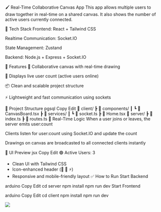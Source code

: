 🖌️ Real-Time Collaborative Canvas App
This app allows multiple users to draw together in real-time on a shared canvas. It also shows the number of active users currently connected.

🔧 Tech Stack
Frontend: React + Tailwind CSS

Realtime Communication: Socket.IO

State Management: Zustand

Backend: Node.js + Express + Socket.IO

🚀 Features
🎨 Collaborative canvas with real-time drawing

👥 Displays live user count (active users online)

📦 Clean and scalable project structure

⚡ Lightweight and fast communication using sockets

📂 Project Structure
pgsql
Copy
Edit
📁 client/
  ┣ 📁 components/
  ┃ ┗ 📄 CanvasBoard.tsx
  ┣ 📁 services/
  ┃ ┗ 📄 socket.ts
  ┣ 📄 Home.tsx
📁 server/
  ┣ 📄 index.ts
  ┣ 📄 routes.ts
🔄 Real-Time Logic
When a user joins or leaves, the server emits user:count

Clients listen for user:count using Socket.IO and update the count

Drawings on canvas are broadcasted to all connected clients instantly

📸 UI Preview
jsx
Copy
Edit
🟢 Active Users: 3
+ Clean UI with Tailwind CSS
+ Icon-enhanced header (👥 🎨 ⚡)
+ Responsive and mobile-friendly layout
✅ How to Run
Start Backend

arduino
Copy
Edit
cd server
npm install
npm run dev
Start Frontend

arduino
Copy
Edit
cd client
npm install
npm run dev

<img src="./shot" />
